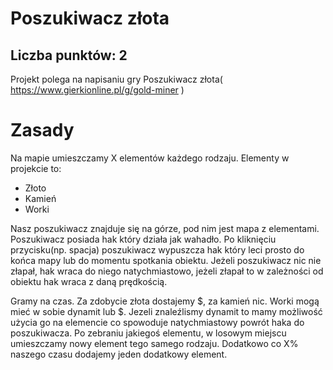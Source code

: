 # Poszukiwacz złota

## Liczba punktów: 2

Projekt polega na napisaniu gry Poszukiwacz złota( https://www.gierkionline.pl/g/gold-miner )

# Zasady
Na mapie umieszczamy X elementów każdego rodzaju.
Elementy w projekcie to:
  - Złoto
  - Kamień
  - Worki
  
Nasz poszukiwacz znajduje się na górze, pod nim jest mapa z elementami.
Poszukiwacz posiada hak który działa jak wahadło. Po kliknięciu przycisku(np. spacja) poszukiwacz wypuszcza hak który leci prosto do końca mapy lub do momentu spotkania obiektu.
Jeżeli poszukiwacz nic nie złapał, hak wraca do niego natychmiastowo, jeżeli złapał to w zależności od obiektu hak wraca z daną prędkością.

Gramy na czas. Za zdobycie złota dostajemy $, za kamień nic.
Worki mogą mieć w sobie dynamit lub $. Jezeli znaleźlismy dynamit to mamy możliwość użycia go na elemencie co spowoduje natychmiastowy powrót haka do poszukiwacza.
Po zebraniu jakiegoś elementu, w losowym miejscu umieszczamy nowy element tego samego rodzaju.
Dodatkowo co X%  naszego czasu dodajemy jeden dodatkowy element.

